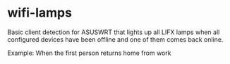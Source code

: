 # wifi-lamps

Basic client detection for ASUSWRT that lights up all LIFX lamps when all
configured devices have been offline and one of them comes back online.

Example: When the first person returns home from work
